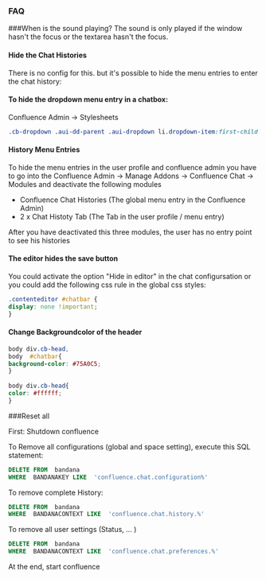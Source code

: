 ### FAQ

###When is the sound playing?
The sound is only played if the window hasn't the focus or the textarea hasn't the focus.

#### Hide the Chat Histories
There is no config for this. but it's possible to hide the menu entries to enter the chat history:

#### To hide the dropdown menu entry in a chatbox:
Confluence Admin -> Stylesheets

```css
.cb-dropdown .aui-dd-parent .aui-dropdown li.dropdown-item:first-child {display:none;}
```
#### History Menu Entries 
To hide the menu entries in the user profile and confluence admin you have to go into the Confluence Admin -> Manage Addons -> Confluence Chat -> Modules and deactivate the following modules 
* Confluence Chat Histories (The global menu entry in the Confluence Admin)
* 2 x Chat Histoty Tab (The Tab in the user profile / menu entry)

After you have deactivated this three modules, the user has no entry point to see his histories



#### The editor hides the save button
You could activate the option "Hide in editor" in the chat configursation or you could add the following css rule in the global css styles:

```css
.contenteditor #chatbar {
display: none !important;
}
```

#### Change Backgroundcolor of the header

```css
body div.cb-head,
body  #chatbar{
background-color: #75A0C5;
}
 
body div.cb-head{
color: #ffffff;
}

```
###Reset all

First: Shutdown confluence

To Remove all configurations (global and space setting), execute this SQL statement:
<!-- language: sql -->
```sql
DELETE FROM  bandana
WHERE  BANDANAKEY LIKE  'confluence.chat.configuration%'
```
To remove complete History: 

```sql
DELETE FROM  bandana
WHERE  BANDANACONTEXT LIKE  'confluence.chat.history.%'
```
To remove all user settings (Status, ... )
```sql
DELETE FROM  bandana
WHERE  BANDANACONTEXT LIKE  'confluence.chat.preferences.%'
```


At the end, start confluence
